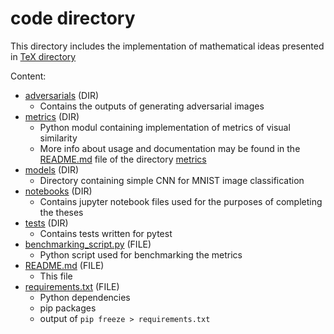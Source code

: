 # code directory

This directory includes the implementation of mathematical ideas presented in [TeX directory](../TeX/)

Content:

- [adversarials](../code/adversarials) (DIR)
  - Contains the outputs of generating adversarial images
- [metrics](../code/metrics) (DIR)
  - Python modul containing implementation of metrics of visual similarity
  - More info about usage and documentation may be found in the [README.md](../code/metrics/README.md) file of the directory [metrics](../code/metrics)
- [models](../code/models) (DIR)
  - Directory containing simple CNN for MNIST image classification
- [notebooks](../code/notebooks) (DIR)
  - Contains jupyter notebook files used for the purposes of completing the theses
- [tests](../code/tests) (DIR)
  - Contains tests written for pytest
- [benchmarking_script.py](../code/benchmarking_script.py) (FILE)
  - Python script used for benchmarking the metrics
- [README.md](../code/README.md) (FILE)
  - This file
- [requirements.txt](../code/requirements.txt) (FILE)
  - Python dependencies
  - pip packages
  - output of `pip freeze > requirements.txt`
